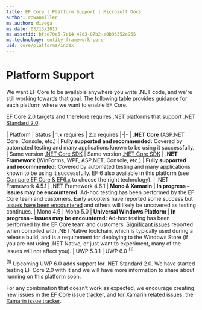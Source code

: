 ```yaml
---
title: EF Core | Platform Support | Microsoft Docs
author: rowanmiller
ms.author: divega
ms.date: 03/13/2017
ms.assetid: bfce70e5-7e14-47d3-87b2-e0b93352e955
ms.technology: entity-framework-core
uid: core/platforms/index
---
```


# Platform Support

We want EF Core to be available anywhere you write .NET code, and we're still working towards that goal. The following table provides guidance for each platform where we want to enable EF Core.

EF Core 2.0 targets and therefore requires .NET platforms that support [.NET Standard 2.0](https://docs.microsoft.com/en-us/dotnet/standard/net-standard).

| Platform | Status | 1.x requires | 2.x requires
|-|-
| **.NET Core** (ASP.NET Core, Console, etc.) | **Fully supported and recommended:** Covered by automated testing and many applications known to be using it successfully. | Same version [.NET Core SDK](https://www.microsoft.com/net/core/) | Same version [.NET Core SDK](https://www.microsoft.com/net/core/)
| **.NET Framework** (WinForms, WPF, ASP.NET, Console, etc.) | **Fully supported and recommended:**  Covered by automated testing and many applications known to be using it successfully. EF 6 also available in this platform (see [Compare EF Core & EF6.x](../../efcore-and-ef6/index.md) to choose the right technology). | .NET Framework 4.5.1 | .NET Framework 4.6.1
| **Mono & Xamarin** | **In progress – issues may be encountered:** Ad-hoc testing has been performed by the EF Core team and customers. Early adopters have reported some success but [issues have been encountered](https://github.com/aspnet/entityframework/issues?q=is%3Aopen+is%3Aissue+label%3Aarea-xamarin) and others will likely be uncovered as testing continues. | Mono 4.6 | Mono 5.0
| **Universal Windows Platform** |  **In progress – issues may be encountered:** Ad-hoc testing has been performed by the EF Core team and customers. [Significant issues](https://github.com/aspnet/entityframework/issues?utf8=%E2%9C%93&q=is%3Aopen%20is%3Aissue%20label%3Aarea-uwp%20) reported when compiled with .NET Native toolchain, which is typically used during a release build, and is a requirement for deploying to the Windows Store (if you are not using .NET Native, or just want to experiment, many of the issues will not affect you). | UWP 5.3.1 | UWP 6.0 <sup>(1)</sup>

<sup>(1)</sup> Upcoming UWP 6.0 adds support for .NET Standard 2.0. We have started testing EF Core 2.0 with it and we will have more information to share about running on this platform soon.

For any combination that doesn’t work as expected, we encourage creating new issues in the [EF Core issue tracker](https://github.com/aspnet/entityframework/issues/new), and for Xamarin related issues, the [Xamarin issue tracker](https://bugzilla.xamarin.com/newbug).
